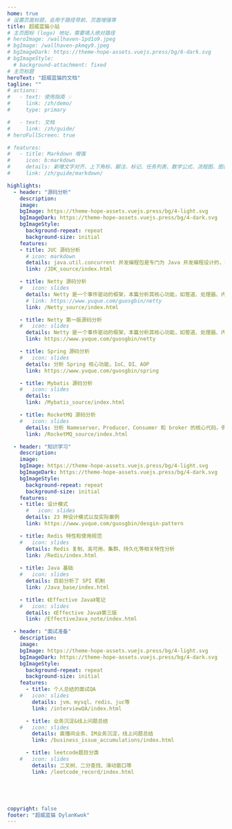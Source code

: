```yaml
---
home: true
# 设置页面标题，会用于路径导航、页面增强等
title: 超威蓝猫小站
# 主页图标 (logo) 地址，需要填入绝对路径
# heroImage: /wallhaven-1pd1o9.jpeg
# bgImage: /wallhaven-pkmqy9.jpeg
# bgImageDark: https://theme-hope-assets.vuejs.press/bg/6-dark.svg
# bgImageStyle:
  # background-attachment: fixed
# 主页标题
heroText: "超威蓝猫的文档"
tagline: ""
# actions:
#   - text: 使用指南 💡
#     link: /zh/demo/
#     type: primary

#   - text: 文档
#     link: /zh/guide/
# heroFullScreen: true

# features: 
#   - title: Markdown 增强
#     icon: b:markdown
#     details: 新增文字对齐、上下角标、脚注、标记、任务列表、数学公式、流程图、图表与幻灯片支持
#     link: /zh/guide/markdown/

highlights:
  - header: "源码分析"
    description: 
    image: 
    bgImage: https://theme-hope-assets.vuejs.press/bg/4-light.svg
    bgImageDark: https://theme-hope-assets.vuejs.press/bg/4-dark.svg
    bgImageStyle:
      background-repeat: repeat
      background-size: initial
    features:
    - title: JUC 源码分析
      # icon: markdown
      details: java.util.concurrent 并发编程包是专门为 Java 并发编程设计的，本篇主要针对其原理实现进行分析
      link: /JDK_source/index.html

    - title: Netty 源码分析
    #   icon: slides
      details: Netty 是一个事件驱动的框架，本篇分析其核心功能，如管道、处理器、内存池等
      # link: https://www.yuque.com/guosgbin/netty
      link: /Netty_source/index.html

    - title: Netty 第一版源码分析
    #   icon: slides
      details: Netty 是一个事件驱动的框架，本篇分析其核心功能，如管道、处理器、内存池等
      link: https://www.yuque.com/guosgbin/netty

    - title: Spring 源码分析
    #   icon: slides
      details: 分析 Spring 核心功能，IoC、DI、AOP
      link: https://www.yuque.com/guosgbin/spring

    - title: Mybatis 源码分析
    #   icon: slides
      details: 
      link: /Mybatis_source/index.html

    - title: RocketMQ 源码分析
    #   icon: slides
      details: 分析 Nameserver、Producer、Consumer 和 broker 的核心代码，例如 broker 的刷盘机制、主从同步、消息消费、事务消息等。
      link: /RocketMQ_source/index.html

  - header: "知识学习"
    description: 
    image: 
    bgImage: https://theme-hope-assets.vuejs.press/bg/4-light.svg
    bgImageDark: https://theme-hope-assets.vuejs.press/bg/4-dark.svg
    bgImageStyle:
      background-repeat: repeat
      background-size: initial
    features:
    - title: 设计模式
      #   icon: slides
      details: 23 种设计模式以及实际案例
      link: https://www.yuque.com/guosgbin/desgin-pattern

    - title: Redis 特性和使用规范
    #   icon: slides
      details: Redis 复制、高可用、集群、持久化等相关特性分析
      link: /Redis/index.html
      
    - title: Java 基础
    #   icon: slides
      details: 目前分析了 SPI 机制
      link: /Java_base/index.html

    - title: 《Effective Java》笔记
    #   icon: slides
      details: 《Effective Java》第三版
      link: /EffectiveJava_note/index.html

  - header: "面试准备"
    description: 
    image: 
    bgImage: https://theme-hope-assets.vuejs.press/bg/4-light.svg
    bgImageDark: https://theme-hope-assets.vuejs.press/bg/4-dark.svg
    bgImageStyle:
      background-repeat: repeat
      background-size: initial
    features:
      - title: 个人总结的面试QA
    #   icon: slides
        details: jvm、mysql、redis、juc等
        link: /interviewQA/index.html

      - title: 业务沉淀&线上问题总结
    #   icon: slides
        details: 直播间业务、IM业务沉淀，线上问题总结
        link: /business_issue_accumulations/index.html

      - title: leetcode题目分类
    #   icon: slides
        details: 二叉树、二分查找、滑动窗口等
        link: /leetcode_record/index.html





copyright: false
footer: "超威蓝猫 DylanKwok"
---
```



<!-- <img alt="今日诗词" 
  src="https://v2.jinrishici.com/one.svg?font-family=KaiTi"  
  style="width: 80%; max-width: 100%; height: auto; display: block; margin: 2em auto;font-family: 'KaiTi';"
  loading="lazy"> -->
